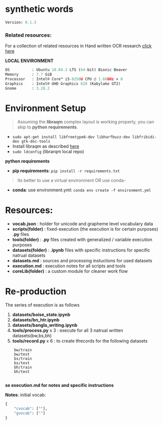 
# synthetic words

```python
Version: 0.1.3     
```
### **Related resources**:

For a collection of related resources in Hand written OCR research [click here](https://docs.google.com/spreadsheets/d/1LcEsd3z6lv4MO-ynbAawEjJ27jvPUoFiU9adQkD9g1A/edit?usp=sharing) 


**LOCAL ENVIRONMENT**  
```python
OS          : Ubuntu 18.04.3 LTS (64-bit) Bionic Beaver        
Memory      : 7.7 GiB  
Processor   : Intel® Core™ i5-8250U CPU @ 1.60GHz × 8    
Graphics    : Intel® UHD Graphics 620 (Kabylake GT2)  
Gnome       : 3.28.2  
```
# Environment Setup
>Assuming the **libraqm** complex layout is working properly, you can skip to **python requirements**. 
*  ```sudo apt-get install libfreetype6-dev libharfbuzz-dev libfribidi-dev gtk-doc-tools```
* Install libraqm as described [here](https://github.com/HOST-Oman/libraqm)
* ```sudo ldconfig``` (librarqm local repo)

**python requirements**
* **pip requirements**: ```pip install -r requirements.txt``` 
> Its better to use a virtual environment 
OR use conda-
* **conda**: use environment.yml: ```conda env create -f environment.yml```


# Resources:
* **vocab.json**        : holder for unicode and grapheme level vocabulary data
* **scripts(folder)**   : fixed-execution (the execution is for certain purposes) **.py** files
* **tools(folder)**     : **.py** files created with generalized / variable execution purposes
* **datasets(folder)**  : **.ipynb** files with specific instructions for specific natrual datasets
* **datasets.md**       : sources and processing instuctions for used datasets  
* **execution.md**      : execution notes for all scripts and tools
* **coreLib(folder)**   : a custom module for cleaner work flow


# Re-production

The series of execution is as follows

1. **datasets/boise_state.ipynb**
2. **datasets/bn_htr.ipynb**
3. **datasets/bangla_writing.ipynb**
4. **tools/process.py** x 3 : execute for all 3 natrual written datasets(bw,bs,bh)
5. **tools/record.py**  x 6 : to create tfrecords for the following datasets

```
    bw/train
    bw/test
    bs/train
    bs/test
    bh/train
    bh/test
    
```
**se execution.md for notes and specific instructions** 

**Notes**:
initial vocab:

```python
{
    "cvocab": [""],
    "gvocab": [""]
}
```



